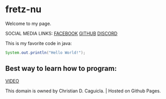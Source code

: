 # fretz-nu
  Welcome to my page. 
  
  SOCIAL MEDIA LINKS:
  [FACEBOOK](https://www.facebook.com/1Caguicla.christian/)
  [GITHUB](https://github.com/fretz-nu)
  [DISCORD](http://discordapp.com/users/859873924211802172)
  
  This is my favorite code in java:
  ```java
System.out.println("Hello World!");
```
## Best way to learn how to program:
[VIDEO](https://www.youtube.com/watch?v=dQw4w9WgXcQ)
  
  
This domain is owned by Christian D. Caguicla. | Hosted on Github Pages.
